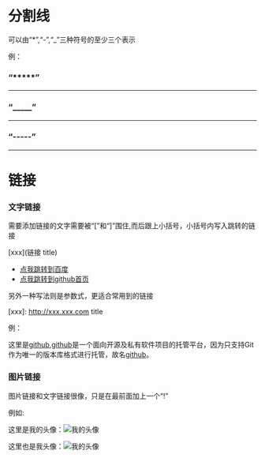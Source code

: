 # 分割线
可以由“*”,“-”,“_”三种符号的至少三个表示

例：

### “*****”

*****

### “_____”

_____

### “-----”

-----

# 链接

### 文字链接

需要添加链接的文字需要被“[”和“]”围住,而后跟上小括号，小括号内写入跳转的链接

\[xxx](链接 title)

* [点我跳转到百度](https://www.baidu.com "百度")
* [点我跳转到github首页](https://github.com "github")

另外一种写法则是参数式，更适合常用到的链接

\[xxx]: http://xxx.xxx.com title

例：

[github]:http://github.com "github"

这里是[github],[github]是一个面向开源及私有软件项目的托管平台，因为只支持Git作为唯一的版本库格式进行托管，故名[github]。

### 图片链接

图片链接和文字链接很像，只是在最前面加上一个“!”

例如:

这里是我的头像：![我的头像](https://avatars.githubusercontent.com/u/78947504?s=40&v=4)

[我的头像]:https://avatars.githubusercontent.com/u/78947504?s=40&v=4 "我的头像"

这里也是我头像：![我的头像]
